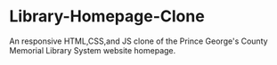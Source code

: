# Library-Homepage-Clone
An responsive HTML,CSS,and JS clone of the Prince George's County Memorial Library System website homepage.
